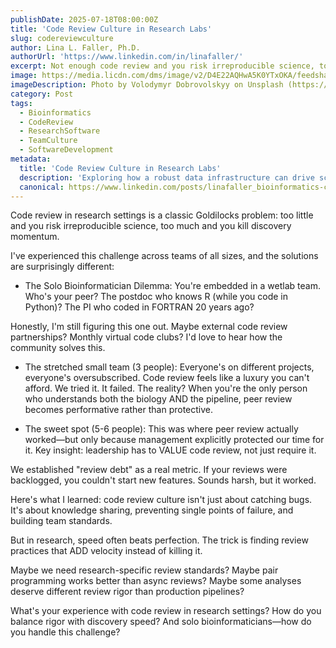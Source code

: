 ```yaml
---
publishDate: 2025-07-18T08:00:00Z
title: 'Code Review Culture in Research Labs'
slug: codereviewculture
author: Lina L. Faller, Ph.D.
authorUrl: 'https://www.linkedin.com/in/linafaller/'
excerpt: Not enough code review and you risk irreproducible science, too much and you kill discovery momentum.
image: https://media.licdn.com/dms/image/v2/D4E22AQHwA5K0YTxOKA/feedshare-shrink_800/B4EZgd37k9GUAs-/0/1752847860243?e=1755734400&v=beta&t=BPcQEJtUZvdutPo3-Wp0_PK5BkG2rutmU7kKf9QiqsU
imageDescription: Photo by Volodymyr Dobrovolskyy on Unsplash (https://lnkd.in/e56E35J7)
category: Post
tags:
  - Bioinformatics
  - CodeReview
  - ResearchSoftware
  - TeamCulture
  - SoftwareDevelopment
metadata:
  title: 'Code Review Culture in Research Labs'
  description: 'Exploring how a robust data infrastructure can drive scientific innovation and collaboration.'
  canonical: https://www.linkedin.com/posts/linafaller_bioinformatics-codereview-researchsoftware-activity-7351976794918395905-rSwI?utm_source=share&utm_medium=member_desktop&rcm=ACoAAATZB5MBqJ_1K5vjD4H8pzXOCeXJAzwKjQs
---
```


Code review in research settings is a classic Goldilocks problem: too little and you risk irreproducible science, too much and you kill discovery momentum.

I've experienced this challenge across teams of all sizes, and the solutions are surprisingly different:

- The Solo Bioinformatician Dilemma: You're embedded in a wetlab team. Who's your peer? The postdoc who knows R (while you code in Python)? The PI who coded in FORTRAN 20 years ago?

Honestly, I'm still figuring this one out. Maybe external code review partnerships? Monthly virtual code clubs? I'd love to hear how the community solves this.

- The stretched small team (3 people): Everyone's on different projects, everyone's oversubscribed. Code review feels like a luxury you can't afford.
  We tried it. It failed. The reality? When you're the only person who understands both the biology AND the pipeline, peer review becomes performative rather than protective.

- The sweet spot (5-6 people): This was where peer review actually worked—but only because management explicitly protected our time for it. Key insight: leadership has to VALUE code review, not just require it.

We established "review debt" as a real metric. If your reviews were backlogged, you couldn't start new features. Sounds harsh, but it worked.

Here's what I learned: code review culture isn't just about catching bugs. It's about knowledge sharing, preventing single points of failure, and building team standards.

But in research, speed often beats perfection. The trick is finding review practices that ADD velocity instead of killing it.

Maybe we need research-specific review standards? Maybe pair programming works better than async reviews? Maybe some analyses deserve different review rigor than production pipelines?

What's your experience with code review in research settings? How do you balance rigor with discovery speed? And solo bioinformaticians—how do you handle this challenge?
